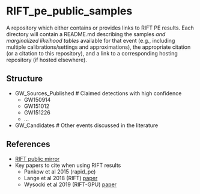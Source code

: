 # RIFT_pe_public_samples
A repository which either contains or provides links to RIFT PE results.
Each directory will contain a README.md describing the samples *and marginalized likeihood tables* available for that event (e.g., including multiple calibrations/settings and approximations), the appropriate citation (or a citation to this repository), and a link to a corresponding hosting repository (if hosted elsewhere).  

## Structure
 * GW_Sources_Published   # Claimed detections with high confidence
   * GW150914
   * GW151012
   * GW151226
   * ...
 * GW_Candidates   # Other events discussed in the literature


## References
  * [RIFT public mirror](https://git.ligo.org/richard-oshaughnessy/research-projects-RIT/tree/temp-RIT-Tides-port_master-GPUIntegration) 
  * Key papers to cite when using RIFT results
     * Pankow et al 2015 (rapid_pe)
     * Lange et al 2018 (RIFT)  [paper](https://arxiv.org/abs/1805.10457)
     * Wysocki et al 2019 (RIFT-GPU)  [paper](https://arxiv.org/abs/1902.04934)
